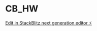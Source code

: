 # CB_HW

[Edit in StackBlitz next generation editor ⚡️](https://stackblitz.com/~/github.com/shivamlife/CB_HW)